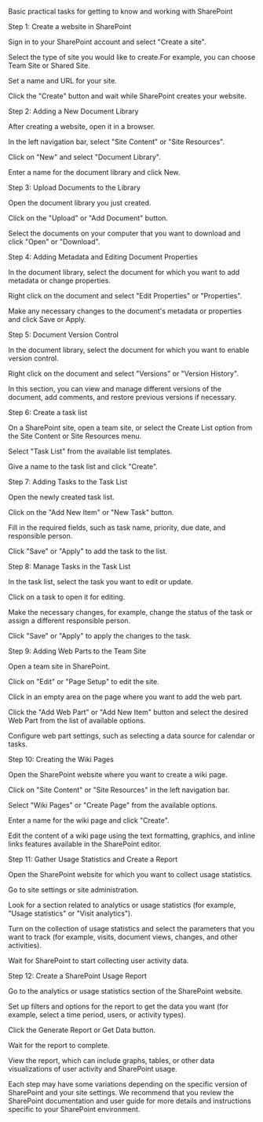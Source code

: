 Basic practical tasks for getting to know and working with SharePoint

Step 1: Create a website in SharePoint

Sign in to your SharePoint account and select "Create a site".

Select the type of site you would like to create.For example, you can choose Team Site or Shared Site.

Set a name and URL for your site.

Click the "Create" button and wait while SharePoint creates your website.


Step 2: Adding a New Document Library

After creating a website, open it in a browser.

In the left navigation bar, select "Site Content" or "Site Resources".

Click on "New" and select "Document Library".

Enter a name for the document library and click New.


Step 3: Upload Documents to the Library

Open the document library you just created.

Click on the "Upload" or "Add Document" button.

Select the documents on your computer that you want to download and click "Open" or "Download".


Step 4: Adding Metadata and Editing Document Properties

In the document library, select the document for which you want to add metadata or change properties.

Right click on the document and select "Edit Properties" or "Properties".

Make any necessary changes to the document's metadata or properties and click Save or Apply.


Step 5: Document Version Control

In the document library, select the document for which you want to enable version control.

Right click on the document and select "Versions" or "Version History".

In this section, you can view and manage different versions of the document, add comments, and restore previous versions if necessary.


Step 6: Create a task list

On a SharePoint site, open a team site, or select the Create List option from the Site Content or Site Resources menu.

Select "Task List" from the available list templates.

Give a name to the task list and click "Create".


Step 7: Adding Tasks to the Task List

Open the newly created task list.

Click on the "Add New Item" or "New Task" button.

Fill in the required fields, such as task name, priority, due date, and responsible person.

Click "Save" or "Apply" to add the task to the list.


Step 8: Manage Tasks in the Task List

In the task list, select the task you want to edit or update.

Click on a task to open it for editing.

Make the necessary changes, for example, change the status of the task or assign a different responsible person.

Click "Save" or "Apply" to apply the changes to the task.


Step 9: Adding Web Parts to the Team Site

Open a team site in SharePoint.

Click on "Edit" or "Page Setup" to edit the site.

Click in an empty area on the page where you want to add the web part.

Click the "Add Web Part" or "Add New Item" button and select the desired Web Part from the list of available options.

Configure web part settings, such as selecting a data source for calendar or tasks.


Step 10: Creating the Wiki Pages

Open the SharePoint website where you want to create a wiki page.

Click on "Site Content" or "Site Resources" in the left navigation bar.

Select "Wiki Pages" or "Create Page" from the available options.

Enter a name for the wiki page and click "Create".

Edit the content of a wiki page using the text formatting, graphics, and inline links features available in the SharePoint editor.


Step 11: Gather Usage Statistics and Create a Report

Open the SharePoint website for which you want to collect usage statistics.

Go to site settings or site administration.

Look for a section related to analytics or usage statistics (for example, "Usage statistics" or "Visit analytics").

Turn on the collection of usage statistics and select the parameters that you want to track (for example, visits, document views, changes, and other activities).

Wait for SharePoint to start collecting user activity data.


Step 12: Create a SharePoint Usage Report

Go to the analytics or usage statistics section of the SharePoint website.

Set up filters and options for the report to get the data you want (for example, select a time period, users, or activity types).

Click the Generate Report or Get Data button.

Wait for the report to complete.

View the report, which can include graphs, tables, or other data visualizations of user activity and SharePoint usage.



Each step may have some variations depending on the specific version of SharePoint and your site settings. 
We recommend that you review the SharePoint documentation and user guide for more details and instructions specific to your SharePoint environment.
